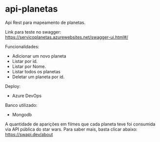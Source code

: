 # api-planetas
Api Rest para mapeamento de planetas.

Link para teste no swagger: 
https://servicoplanetas.azurewebsites.net/swagger-ui.html#/

Funcionalidades: 
- Adicionar um novo planeta
- Listar por id.
- Listar por Nome.
- Listar todos os planetas
- Deletar um planeta por id. 

Deploy:
- Azure DevOps

Banco utilizado: 
- Mongodb

A quantidade de aparições em filmes que cada planeta teve foi consumida via API pública do star wars. Para saber mais, basta clicar abaixo: 
https://swapi.dev/about

